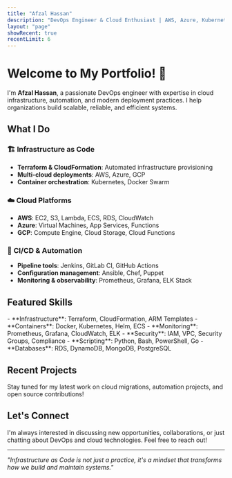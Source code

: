 ```yaml
---
title: "Afzal Hassan"
description: "DevOps Engineer & Cloud Enthusiast | AWS, Azure, Kubernetes, Terraform"
layout: "page"
showRecent: true
recentLimit: 6
---
```


# Welcome to My Portfolio! 🚀

I'm **Afzal Hassan**, a passionate DevOps engineer with expertise in cloud infrastructure, automation, and modern deployment practices. I help organizations build scalable, reliable, and efficient systems.

## What I Do

### 🏗️ **Infrastructure as Code**
- **Terraform & CloudFormation**: Automated infrastructure provisioning
- **Multi-cloud deployments**: AWS, Azure, GCP
- **Container orchestration**: Kubernetes, Docker Swarm

### ☁️ **Cloud Platforms**
- **AWS**: EC2, S3, Lambda, ECS, RDS, CloudWatch
- **Azure**: Virtual Machines, App Services, Functions
- **GCP**: Compute Engine, Cloud Storage, Cloud Functions

### 🔄 **CI/CD & Automation**
- **Pipeline tools**: Jenkins, GitLab CI, GitHub Actions
- **Configuration management**: Ansible, Chef, Puppet
- **Monitoring & observability**: Prometheus, Grafana, ELK Stack

## Featured Skills

<div class="skills-grid">
- **Infrastructure**: Terraform, CloudFormation, ARM Templates
- **Containers**: Docker, Kubernetes, Helm, ECS
- **Monitoring**: Prometheus, Grafana, CloudWatch, ELK
- **Security**: IAM, VPC, Security Groups, Compliance
- **Scripting**: Python, Bash, PowerShell, Go
- **Databases**: RDS, DynamoDB, MongoDB, PostgreSQL
</div>

## Recent Projects

Stay tuned for my latest work on cloud migrations, automation projects, and open source contributions!

## Let's Connect

I'm always interested in discussing new opportunities, collaborations, or just chatting about DevOps and cloud technologies. Feel free to reach out!

---

*"Infrastructure as Code is not just a practice, it's a mindset that transforms how we build and maintain systems."*